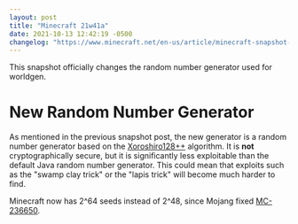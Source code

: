 ```yaml
---
layout: post
title: "Minecraft 21w41a"
date: 2021-10-13 12:42:19 -0500
changelog: "https://www.minecraft.net/en-us/article/minecraft-snapshot-21w41a"
---
```


This snapshot officially changes the random number generator used for worldgen.

# New Random Number Generator

As mentioned in the previous snapshot post, the new generator is a random number generator based on the [Xoroshiro128++](https://prng.di.unimi.it/xoshiro128plusplus.c) algorithm. It is **not** cryptographically secure, but it is significantly less exploitable than the default Java random number generator. This could mean that exploits such as the "swamp clay trick" or the "lapis trick" will become much harder to find.

Minecraft now has 2^64 seeds instead of 2^48, since Mojang fixed [MC-236650](https://bugs.mojang.com/browse/MC-236650).

